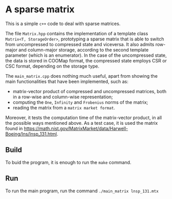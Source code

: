 # A sparse matrix #
This is a simple  `c++` code to deal with sparse matrices.

The file  `Matrix.hpp` contains the implementation  of a template class  `Matrix<T, StorageOrder>`,  prototyping a sparse matrix that is able to switch from uncompressed to compressed state and viceversa. It also admits row-major and
column-major storage, according to the second template parameter (which is an enumerator).
In the case of the uncompressed state, the data is stored in COOMap format, the compressed
state employs CSR or CSC format, depending on the storage type.

The `main_matrix.cpp` does nothing much useful, apart from showing the main functionalities that have been implemented, such as:
- matrix-vector product of compressed and uncompressed matrices, both in a row-wise and column-wise representation;
- computing the `One`, `Infinity` and `Frobenius` norms of the matrix;
- reading the matrix from a `matrix market format`.

Moreover, it tests the computation time of the matrix-vector product, in all the possible ways mentioned above.
As a test case, it is used the matrix found in https://math.nist.gov/MatrixMarket/data/Harwell-Boeing/lns/lnsp_131.html.

## Build
To buid the program, it is enough to run the `make` command.

## Run
To run the main program, run the command `./main_matrix lnsp_131.mtx`
